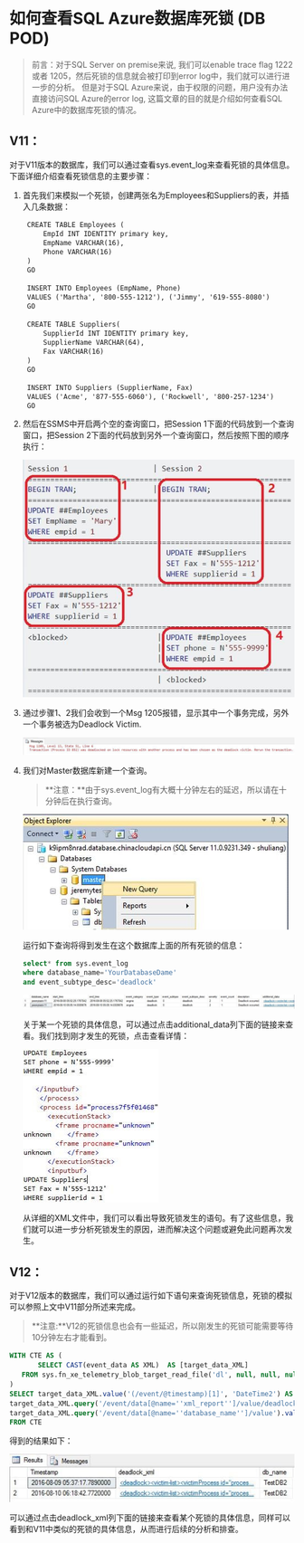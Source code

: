 <properties 
	pageTitle="如何查看SQL Azure数据库死锁 (DB POD)" 
	description="如何查看SQL Azure数据库死锁 (DB POD)" 
	services="sql-database" 
	documentationCenter="" 
	authors=""
	manager="" 
	editor=""/>
<tags ms.service="sql-database-aog" ms.date="" wacn.date="08/31/2016"/>
# 如何查看SQL Azure数据库死锁 (DB POD)

>前言：对于SQL Server on premise来说, 我们可以enable trace flag 1222 或者 1205，然后死锁的信息就会被打印到error log中，我们就可以进行进一步的分析。
但是对于SQL Azure来说，由于权限的问题，用户没有办法直接访问SQL Azure的error log, 这篇文章的目的就是介绍如何查看SQL Azure中的数据库死锁的情况。


## V11：
对于V11版本的数据库，我们可以通过查看sys.event_log来查看死锁的具体信息。下面详细介绍查看死锁信息的主要步骤：

1. 首先我们来模拟一个死锁，创建两张名为Employees和Suppliers的表，并插入几条数据：


		CREATE TABLE Employees (
		    EmpId INT IDENTITY primary key,
		    EmpName VARCHAR(16),
		    Phone VARCHAR(16)
		)
		GO
		
		INSERT INTO Employees (EmpName, Phone)
		VALUES ('Martha', '800-555-1212'), ('Jimmy', '619-555-8080')
		GO
		
		CREATE TABLE Suppliers(
		    SupplierId INT IDENTITY primary key,
		    SupplierName VARCHAR(64),
		    Fax VARCHAR(16)
		)
		GO
		
		INSERT INTO Suppliers (SupplierName, Fax)
		VALUES ('Acme', '877-555-6060'), ('Rockwell', '800-257-1234')
		GO


2. 然后在SSMS中开启两个空的查询窗口，把Session 1下面的代码放到一个查询窗口，把Session 2下面的代码放到另外一个查询窗口，然后按照下图的顺序执行：


	![](media/aog-sql-database-troubleshot-dead-lock/v11-1.jpg)


3. 通过步骤1、2我们会收到一个Msg 1205报错，显示其中一个事务完成，另外一个事务被选为Deadlock Victim.

	![](media/aog-sql-database-troubleshot-dead-lock/v11-2.jpg)

4. 我们对Master数据库新建一个查询。  
	>**注意：**由于sys.event_log有大概十分钟左右的延迟，所以请在十分钟后在执行查询。

	![](media/aog-sql-database-troubleshot-dead-lock/v11-3.jpg)

	运行如下查询将得到发生在这个数据库上面的所有死锁的信息：

	```sql
	select* from sys.event_log
	where database_name='YourDatabaseDame' 
	and event_subtype_desc='deadlock'
	```


	![](media/aog-sql-database-troubleshot-dead-lock/v11-4.jpg)

	关于某一个死锁的具体信息，可以通过点击additional_data列下面的链接来查看。我们找到刚才发生的死锁，点击查看详情：


	![](media/aog-sql-database-troubleshot-dead-lock/v11-5.jpg)

	从详细的XML文件中，我们可以看出导致死锁发生的语句。有了这些信息，我们就可以进一步分析死锁发生的原因，进而解决这个问题或避免此问题再次发生。

## V12：

对于V12版本的数据库，我们可以通过运行如下语句来查询死锁信息，死锁的模拟可以参照上文中V11部分所述来完成。

> **注意:**V12的死锁信息也会有一些延迟，所以刚发生的死锁可能需要等待10分钟左右才能看到。

```sql
WITH CTE AS (
       SELECT CAST(event_data AS XML)  AS [target_data_XML] 
   FROM sys.fn_xe_telemetry_blob_target_read_file('dl', null, null, null)
)
SELECT target_data_XML.value('(/event/@timestamp)[1]', 'DateTime2') AS Timestamp,
target_data_XML.query('/event/data[@name=''xml_report'']/value/deadlock') AS deadlock_xml,
target_data_XML.query('/event/data[@name=''database_name'']/value').value('(/value)[1]', 'nvarchar(100)') AS db_name
FROM CTE 
```
得到的结果如下：

![](media/aog-sql-database-troubleshot-dead-lock/v12-1.jpg)

可以通过点击deadlock_xml列下面的链接来查看某个死锁的具体信息，同样可以看到和V11中类似的死锁的具体信息，从而进行后续的分析和排查。



